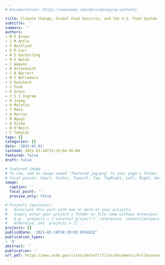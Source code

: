 ```yaml
---
# Documentation: https://wowchemy.com/docs/managing-content/

title: Climate Change, Global Food Security, and the U.S. Food System
subtitle: ''
summary: ''
authors:
- M E Brown
- J M Antle
- P Backlund
- E R Carr
- W E Easterling
- M K Walsh
- C Ammann
- W Attavanich
- C B Barrett
- M F Bellemare
- V Dancheck
- C Funk
- K Grace
- J S I Ingram
- H Jiang
- H Maletta
- T Mata
- A Murray
- M Ngugi
- D Ojima
- B O'Neill
- C Tebaldi
tags: []
categories: []
date: '2015-01-01'
lastmod: 2021-03-18T15:29:04-05:00
featured: false
draft: false

# Featured image
# To use, add an image named `featured.jpg/png` to your page's folder.
# Focal points: Smart, Center, TopLeft, Top, TopRight, Left, Right, BottomLeft, Bottom, BottomRight.
image:
  caption: ''
  focal_point: ''
  preview_only: false

# Projects (optional).
#   Associate this post with one or more of your projects.
#   Simply enter your project's folder or file name without extension.
#   E.g. `projects = ["internal-project"]` references `content/project/deep-learning/index.md`.
#   Otherwise, set `projects = []`.
projects: []
publishDate: '2021-03-18T20:29:03.976183Z'
publication_types:
- '4'
abstract: ''
publication: ''
url_pdf: https://www.usda.gov/sites/default/files/documents/FullAssessment.pdf
---
```

